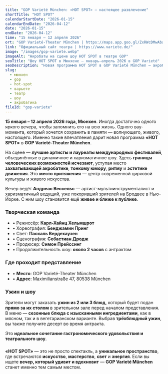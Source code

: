 ```yaml
---
title: "GOP Varieté München: «HOT SPOT» — настоящее развлечение"
shortTitle: "HOT SPOT"
calendarStartDate: "2026-01-15"
calendarEndDate: "2026-04-12"
date: "2026-01-15"
endDate: "2026-04-12"
time: "15 января – 12 апреля 2026"
ort: "GOP Varieté-Theater München | https://maps.app.goo.gl/ZxRWcDMwAbaqQPsm8"
link: "Официальный сайт театра | https://www.variete.de/"
image: "/images/gop-variete.webp"
imageAlt: "Акробаты на сцене шоу HOT SPOT в театре GOP"
seoTitle: "Шоу HOT SPOT в Мюнхене — январь–апрель 2026 в GOP Varieté"
seoDescription: "Новая программа HOT SPOT в GOP Varieté München — акробатика, музыка, юмор и гастрономия. Узнайте расписание, как заказать билеты и ужин перед шоу."
slug:
  - мюнхен
  - gop
  - hot-spot
  - варьете
  - театр
  - шоу
  - акробатика
fileId: "gop-variete"
---
```


**15 января – 12 апреля 2026 года, Мюнхен**. Иногда достаточно одного яркого вечера, чтобы запомнить его на всю жизнь. Одного вау-момента, который хочется сохранить в памяти — волнующего, живого, настоящего. Именно такие впечатления дарит новая программа **«HOT SPOT»** в **GOP Varieté-Theater München**.

На сцене — **лучшие артисты и лауреаты международных фестивалей**, объединённые в динамичное и харизматичное шоу. Здесь **границы человеческих возможностей исчезают**, уступая место **захватывающей акробатике**, **тонкому юмору**, **ритму** и **эстетике движения**. Это **место притяжения** — центр современной цирковой культуры и живого искусства.

Вечер ведёт **Андреас Вессельс** — артист-мультиинструменталист и харизматичный ведущий, уже покоривший зрителей на Бродвее в Нью-Йорке. С ним шоу становится ещё **живее и ближе к публике**.

### Творческая команда

- • Режиссёр: **Карл-Хайнц Хельмшрот**  
- • Хореография: **Бенджамин Принг**  
- • Свет: **Паскаль Вердехаузен**  
- • Сценография: **Себастиан Дродж**  
- • Продюсер: **Симон Прейссинг**  
- • Продолжительность шоу: **около 2 часов** с антрактом

### Где проходит представление

- • **Место**: GOP Varieté-Theater München  
- • **Адрес**: Maximilianstraße 47, 80538 München  

### Ужин и шоу

Зрители могут заказать **ужин из 2 или 3 блюд**, который будет подан **прямо за их столом** в зрительном зале перед началом представления. В меню — **сезонные блюда с изысканными ингредиентами**, как в мясном, так и в вегетарианском варианте. Выбрав **трёхблюдный ужин**, вы также получите десерт во время антракта.

Это **идеальное сочетание гастрономического удовольствия и театрального шоу**.

### 

**«HOT SPOT»** — это не просто спектакль, а **уникальное пространство**, где встречаются **искусство**, **мастерство**, **свет** и **энергия**. Если вы ищете **вечер, который удивит и вдохновит** — **GOP Varieté München** станет именно тем самым местом.
